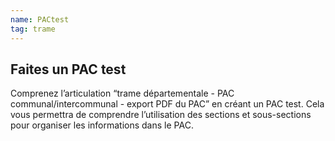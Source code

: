 ```yaml
---
name: PACtest
tag: trame
---
```


## Faites un PAC test 


Comprenez l’articulation “trame départementale - PAC communal/intercommunal - export PDF du PAC” en créant un PAC test. Cela vous permettra de comprendre l’utilisation des sections et sous-sections pour organiser les informations dans le PAC. 

